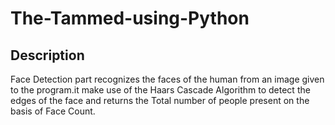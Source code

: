 # The-Tammed-using-Python
## Description
Face Detection part recognizes the faces of the human from an image given to the program.it make use of the Haars Cascade Algorithm to detect the edges of the face and returns the Total number of people present on the basis of Face Count.
